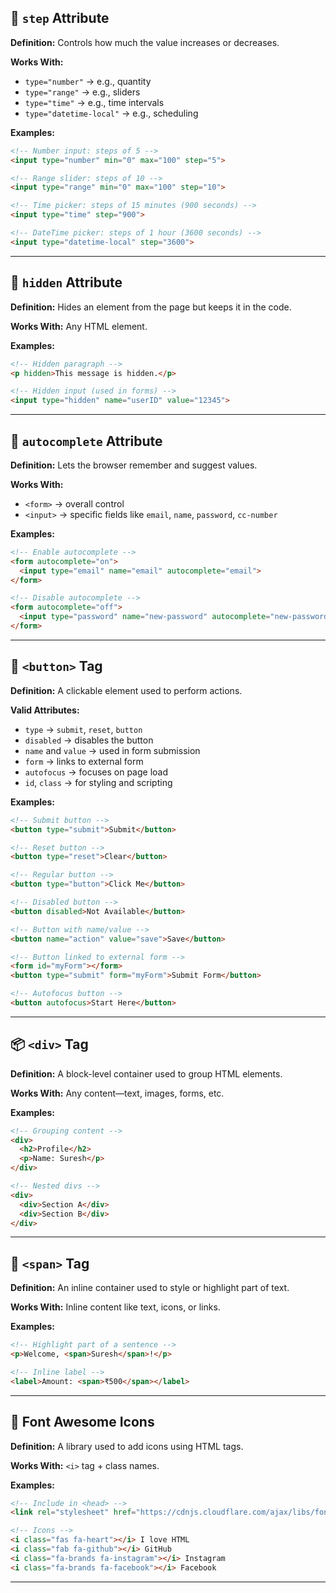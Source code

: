 
## 🔘 `step` Attribute

**Definition:** Controls how much the value increases or decreases.

**Works With:**
- `type="number"` → e.g., quantity
- `type="range"` → e.g., sliders
- `type="time"` → e.g., time intervals
- `type="datetime-local"` → e.g., scheduling

**Examples:**

```html
<!-- Number input: steps of 5 -->
<input type="number" min="0" max="100" step="5">

<!-- Range slider: steps of 10 -->
<input type="range" min="0" max="100" step="10">

<!-- Time picker: steps of 15 minutes (900 seconds) -->
<input type="time" step="900">

<!-- DateTime picker: steps of 1 hour (3600 seconds) -->
<input type="datetime-local" step="3600">
```

---

## 🙈 `hidden` Attribute

**Definition:** Hides an element from the page but keeps it in the code.

**Works With:** Any HTML element.

**Examples:**

```html
<!-- Hidden paragraph -->
<p hidden>This message is hidden.</p>

<!-- Hidden input (used in forms) -->
<input type="hidden" name="userID" value="12345">
```

---

## 🧠 `autocomplete` Attribute

**Definition:** Lets the browser remember and suggest values.

**Works With:**
- `<form>` → overall control
- `<input>` → specific fields like `email`, `name`, `password`, `cc-number`

**Examples:**

```html
<!-- Enable autocomplete -->
<form autocomplete="on">
  <input type="email" name="email" autocomplete="email">
</form>

<!-- Disable autocomplete -->
<form autocomplete="off">
  <input type="password" name="new-password" autocomplete="new-password">
</form>
```

---

## 🔘 `<button>` Tag

**Definition:** A clickable element used to perform actions.

**Valid Attributes:**
- `type` → `submit`, `reset`, `button`
- `disabled` → disables the button
- `name` and `value` → used in form submission
- `form` → links to external form
- `autofocus` → focuses on page load
- `id`, `class` → for styling and scripting

**Examples:**

```html
<!-- Submit button -->
<button type="submit">Submit</button>

<!-- Reset button -->
<button type="reset">Clear</button>

<!-- Regular button -->
<button type="button">Click Me</button>

<!-- Disabled button -->
<button disabled>Not Available</button>

<!-- Button with name/value -->
<button name="action" value="save">Save</button>

<!-- Button linked to external form -->
<form id="myForm"></form>
<button type="submit" form="myForm">Submit Form</button>

<!-- Autofocus button -->
<button autofocus>Start Here</button>
```

---

## 📦 `<div>` Tag

**Definition:** A block-level container used to group HTML elements.

**Works With:** Any content—text, images, forms, etc.

**Examples:**

```html
<!-- Grouping content -->
<div>
  <h2>Profile</h2>
  <p>Name: Suresh</p>
</div>

<!-- Nested divs -->
<div>
  <div>Section A</div>
  <div>Section B</div>
</div>
```

---

## 🧩 `<span>` Tag

**Definition:** An inline container used to style or highlight part of text.

**Works With:** Inline content like text, icons, or links.

**Examples:**

```html
<!-- Highlight part of a sentence -->
<p>Welcome, <span>Suresh</span>!</p>

<!-- Inline label -->
<label>Amount: <span>₹500</span></label>
```

---

## 🎨 Font Awesome Icons

**Definition:** A library used to add icons using HTML tags.

**Works With:** `<i>` tag + class names.

**Examples:**

```html
<!-- Include in <head> -->
<link rel="stylesheet" href="https://cdnjs.cloudflare.com/ajax/libs/font-awesome/6.4.0/css/all.min.css">

<!-- Icons -->
<i class="fas fa-heart"></i> I love HTML  
<i class="fab fa-github"></i> GitHub  
<i class="fa-brands fa-instagram"></i> Instagram  
<i class="fa-brands fa-facebook"></i> Facebook
```

---
